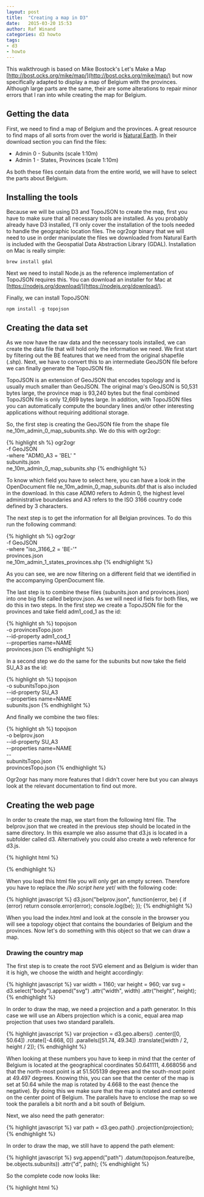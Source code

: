 ```yaml
---
layout: post
title:  "Creating a map in D3"
date:   2015-03-20 15:53
author: Raf Winand
categories: d3 howto
tags:
- d3
- howto
---
```

This walkthrough is based on Mike Bostock's Let's Make a Map [http://bost.ocks.org/mike/map/](http://bost.ocks.org/mike/map/) but now specifically adapted to display a map of Belgium with the provinces. Although large parts are the same, their are some alterations to repair minor errors that I ran into while creating the map for Belgium.

## Getting the data

First, we need to find a map of Belgium and the provinces. A great resource to find maps of all sorts from over the world is [Natural Earth](http://www.naturalearthdata.com/). In their download section you can find the files:

* Admin 0 - Subunits (scale 1:10m)
* Admin 1 - States, Provinces (scale 1:10m)

As both these files contain data from the entire world, we will have to select the parts about Belgium.

## Installing the tools

Because we will be using D3 and TopoJSON to create the map, first you have to make sure that all necessary tools are installed. As you probably already have D3 installed, I'll only cover the installation of the tools needed to handle the geographic location files. The ogr2ogr binary that we will need to use in order manipulate the files we downloaded from Natural Earth is included with the Geospatial Data Abstraction Library (GDAL). Installation on Mac is really simple:

```
brew install gdal
```

Next we need to install Node.js as the reference implementation of TopoJSON requires this. You can download an installer for Mac at [https://nodejs.org/download/](https://nodejs.org/download/).

Finally, we can install TopoJSON:

```
npm install -g topojson
```

## Creating the data set

As we now have the raw data and the necessary tools installed, we can create the data file that will hold only the information we need. We first start by filtering out the BE features that we need from the original shapefile (.shp). Next, we have to convert this to an intermediate GeoJSON file before we can finally generate the TopoJSON file.

TopoJSON is an extension of GeoJSON that encodes topology and is usually much smaller than GeoJSON. The original map's GeoJSON is 50,531 bytes large, the province map is 93,240 bytes but the final combined TopoJSON file is only 12,669 bytes large. In addition, with TopoJSON files you can automatically compute the boundary lines and/or other interesting applications without requiring additional storage.

So, the first step is creating the GeoJSON file from the shape file ne_10m_admin_0_map_subunits.shp. We do this with ogr2ogr:

{% highlight sh %}
ogr2ogr \
  -f GeoJSON \
  -where "ADM0_A3 = 'BEL' " \
  subunits.json \
  ne_10m_admin_0_map_subunits.shp
{% endhighlight %}

To know which field you have to select here, you can have a look in the OpenDocument file ne_10m_admin_0_map_subunits.dbf that is also included in the download. In this case ADM0 refers to Admin 0, the highest level administrative boundaries and A3 refers to the ISO 3166 country code defined by 3 characters.

The next step is to get the information for all Belgian provinces. To do this run the following command:

{% highlight sh %}
ogr2ogr \
  -f GeoJSON \
  -where "iso_3166_2 = 'BE-'" \
  provinces.json \
  ne_10m_admin_1_states_provinces.shp
{% endhighlight %}

As you can see, we are now filtering on a different field that we identified in the accompanying OpenDocument file.

The last step is to combine these files (subunits.json and provinces.json) into one big file called belprov.json. As we will need id fiels for both files, we do this in two steps. In the first step we create a TopoJSON file for the provinces and take field adm1_cod_1 as the id:

{% highlight sh %}
topojson \
  -o provincesTopo.json \
  --id-property adm1_cod_1 \
  --properties name=NAME \
  provinces.json
{% endhighlight %}

In a second step we do the same for the subunits but now take the field SU_A3 as the id:

{% highlight sh %}
topojson \
  -o subunitsTopo.json \
  --id-property SU_A3 \
  --properties name=NAME \
  subunits.json
{% endhighlight %}

And finally we combine the two files:

{% highlight sh %}
topojson \
  -o belprov.json \
  --id-property SU_A3 \
  --properties name=NAME \
  -- \
  subunitsTopo.json \
  provincesTopo.json
{% endhighlight %}

Ogr2ogr has many more features that I didn't cover here but you can always look at the relevant documentation to find out more.

## Creating the web page

In order to create the map, we start from the following html file. The belprov.json that we created in the previous step should be located in the same directory. In this example we also assume that d3.js is located in a subfolder called d3. Alternatively you could also create a web reference for d3.js.

{% highlight html %}
<!DOCTYPE html>
<html lang="en">
    <head>
        <meta charset="utf-8">
        <title>Map building</title>
        <script type="text/javascript" src="d3/d3.js"></script>
        <script src="http://d3js.org/topojson.v1.min.js"></script>
        <style type="text/css">
                /*No style rules yet*/
        </style>
    </head>
    <body>
        <script type="text/javascript">
                /*No script here yet*/
        </script>
    </body>
</html>
{% endhighlight %}

When you load this html file you will only get an empty screen. Therefore you have to replace the /*No script here yet*/ with the following code:

{% highlight javascript %}
d3.json("belprov.json", function(error, be) {
  if (error) return console.error(error);
  console.log(be);
});
{% endhighlight %}

When you load the index.html and look at the console in the browser you will see a topology object that contains the boundaries of Belgium and the provinces. Now let's do something with this object so that we can draw a map.

### Drawing the country map

The first step is to create the root SVG element and as Belgium is wider than it is high, we choose the width and height accordingly:

{% highlight javascript %}
var width = 1160;
var height = 960;
var svg = d3.select("body").append("svg")
    .attr("width", width)
    .attr("height", height);
{% endhighlight %}

In order to draw the map, we need a projection and a path generator. In this case we will use an Albers projection which is a conic, equal area map projection that uses two standard parallels.

{% highlight javascript %}
var projection = d3.geo.albers()
    .center([0, 50.64])
    .rotate([-4.668, 0])
    .parallels([51.74, 49.34])
    .translate([width / 2, height / 2]);
{% endhighlight %}

When looking at these numbers you have to keep in mind that the center of Belgium is located at the geographical coordinates 50.641111, 4.668056 and that the north-most point is at 51.505139 degrees and the south-most point at 49.497 degrees. Knowing this, you can see that the center of the map is set at 50.64 while the map is rotated by 4.668 to the east (hence the negative). By doing this we make sure that the map is rotated and centered on the center point of Belgium. The parallels have to enclose the map so we took the parallels a bit north and a bit south of Belgium.

Next, we also need the path generator:

{% highlight javascript %}
var path = d3.geo.path()
    .projection(projection);
{% endhighlight %}

In order to draw the map, we still have to append the path element:

{% highlight javascript %}
svg.append("path")
    .datum(topojson.feature(be, be.objects.subunits))
    .attr("d", path);
{% endhighlight %}

So the complete code now looks like:

{% highlight html %}
<!DOCTYPE html>
<html lang="en">
    <head>
        <meta charset="utf-8">
        <title>Map building</title>
        <script type="text/javascript" src="d3/d3.js"></script>
        <script src="http://d3js.org/topojson.v1.min.js"></script>
        <style type="text/css">
                /*No style rules yet*/
        </style>
    </head>
    <body>
        <script type="text/javascript">
        var width = 1160;
        var height = 960;

        var projection = d3.geo.albers()
            .center(center)
            .rotate(rotate)
            .parallels(parallels)
            .translate(offset);

        var path = d3.geo.path()
            .projection(projection);

        var svg = d3.select("body").append("svg")
            .attr("width", width)
            .attr("height", height);

        d3.json("belprov.json", function(error, be) {
            if (error) return console.error(error);

            svg.append("path")
                .datum(topojson.feature(be, be.objects.subunits))
                .attr("d", path);
        });
        </script>
    </body>
</html>
{% endhighlight %}

Running this code will lead to the following map drawn in the browser:

[![Small Belgium]({{ site.baseurl }}/assets/belgium_small.png)]({{ site.baseurl }}/assets/belgium_small_large.png)

As you can see there is only a very small map of Belgium visible in the middle of the page. Of course this is not what we want. In order to make a bigger map, you can specify a scale when specifying the projection. However, doing this by hand means just going through a set of numbers by trial and error. Because we are using a TopoJSON object we can calculate the boundaries for the map and use those to recalculate the scale. Doing this will require some more code and we first start by moving the parameters for the projection into some variables:

{% highlight javascript %}
var scale = 25000;
var offset = [width / 2, height / 2];
var center = [0, 50.64];
var rotate = [-4.668, 0];
var parallels = [51.74, 49.34];
{% endhighlight %}

Next, we create the projection with these parameters and recalculate them based on the boundaries that can be calculated by path.bounds(). This calculation is done in:

{% highlight javascript %}
var bounds  = path.bounds(topojson.feature(be, be.objects.subunits));
var hscale  = scale*width  / (bounds[1][0] - bounds[0][0]);
var vscale  = scale*height / (bounds[1][1] - bounds[0][1]);
scale   = (hscale < vscale) ? hscale : vscale;
offset  = [width - (bounds[0][0] + bounds[1][0])/2,
        height - (bounds[0][1] + bounds[1][1])/2];
var centroid = d3.geo.centroid(topojson.feature(be, be.objects.subunits));
center = [0, centroid[1]];
rotate = [-centroid[0],0];
{% endhighlight %}

In this case, I already cheated a bit by defining a default scale of 25,000. When you take an initial value that is either too small or too big, clipping might occur near the edges due to some rounding errors. Outputting the recalculated scale after a random initial scale value (e.g. 150 which will lead to clipping) to the console will give you an idea on which number to use in a second run and avoid the clipping.

After you have calculated the new parameters you recreate the projection and draw the map again. The complete code is now:

{% highlight html %}
<!DOCTYPE html>
<html lang="en">
    <head>
        <meta charset="utf-8">
        <title>Map building</title>
        <script type="text/javascript" src="d3/d3.js"></script>
        <script src="http://d3js.org/topojson.v1.min.js"></script>
        <style type="text/css">
                /*No style rules yet*/
        </style>
    </head>
    <body>
        <script type="text/javascript">
        var width = 1160;
        var height = 960;
        var scale = 25000;
        var offset = [width / 2, height / 2];
        var center = [0, 50.64];
        var rotate = [-4.668, 0];
        var parallels = [51.74, 49.34];

        var projection = d3.geo.albers()
            .center(center)
            .rotate(rotate)
            .parallels(parallels)
            .scale(scale)
            .translate(offset);

        var path = d3.geo.path()
            .projection(projection);

        var svg = d3.select("body").append("svg")
            .attr("width", width)
            .attr("height", height);

        d3.json("belprov.json", function(error, be) {
            if (error) return console.error(error);

            var bounds  = path.bounds(topojson.feature(be, be.objects.subunits));
            var hscale  = scale*width  / (bounds[1][0] - bounds[0][0]);
            var vscale  = scale*height / (bounds[1][1] - bounds[0][1]);
            scale   = (hscale < vscale) ? hscale : vscale;
            offset  = [width - (bounds[0][0] + bounds[1][0])/2,
                                height - (bounds[0][1] + bounds[1][1])/2];
            var centroid = d3.geo.centroid(topojson.feature(be, be.objects.subunits));
            center = [0, centroid[1]];
            rotate = [-centroid[0],0];

            projection = d3.geo.albers()
                .center(center)
                .rotate(rotate)
                .parallels(parallels)
                .scale(scale)
                .translate(offset);

            path = path.projection(projection);

            svg.append("path")
                .datum(topojson.feature(be, be.objects.subunits))
                .attr("d", path);
        });
        </script>
    </body>
</html>
{% endhighlight %}

Running this code will give you:

[![Belgium 2]({{ site.baseurl }}/assets/belgium_2_small.png)]({{ site.baseurl }}/assets/belgium_2_large.png)

We now have a complete map of Belgium but this one is completely black and we would like to see the provinces.

### Adding the provinces

Because we also have to provinces in our TopoJSON file, we can pull out the features array and create a path element for each feature which will again give you the complete map but now with the provinces:

{% highlight javascript %}
svg.selectAll(".province")
    .data(topojson.feature(be, be.objects.provinces).features)
    .enter()
    .append("path")
    .attr("d", path);
{% endhighlight %}

Running this code will give you a map of Belgium again but now you can already see the provinces. As this map is completely black, we can also give each province a different color by defining a CSS style for each province and adding the attribute to the path. First we add the CSS style to the place where we had /*No style rules yet*/ in our html:

{% highlight css %}
.province.BEL-2 { fill: #ccebc5; }
.province.BEL-3 { fill: #bc80bd; }
.province.BEL-3474 { fill: #d9d9d9; }
.province.BEL-3475 { fill: #fccde5; }
.province.BEL-3476 { fill: #b3de69; }
.province.BEL-3477 { fill: #fdb462; }
.province.BEL-3478 { fill: #80b1d3; }
.province.BEL-3479 { fill: #fb8072; }
.province.BEL-3480 { fill: #bebada; }
.province.BEL-3481 { fill: #ffffb3; }
.province.BEL-3482 { fill: #8dd3c7; }
{% endhighlight %}

Next we alter the code for the path to:

{% highlight javascript %}
svg.selectAll(".province")
  .data(topojson.feature(be, be.objects.provinces).features)
  .enter()
  .append("path")
  .attr("class", function(d) { return "province " + d.id; })
  .attr("d", path);
{% endhighlight %}

This gives you the following complete code:

{% highlight html %}
<!DOCTYPE html>
<html lang="en">
    <head>
        <meta charset="utf-8">
        <title>Map building</title>
        <script type="text/javascript" src="d3/d3.js"></script>
        <script src="http://d3js.org/topojson.v1.min.js"></script>
        <style type="text/css">
            .province.BEL-2 { fill: #ccebc5; }
            .province.BEL-3 { fill: #bc80bd; }
            .province.BEL-3474 { fill: #d9d9d9; }
            .province.BEL-3475 { fill: #fccde5; }
            .province.BEL-3476 { fill: #b3de69; }
            .province.BEL-3477 { fill: #fdb462; }
            .province.BEL-3478 { fill: #80b1d3; }
            .province.BEL-3479 { fill: #fb8072; }
            .province.BEL-3480 { fill: #bebada; }
            .province.BEL-3481 { fill: #ffffb3; }
            .province.BEL-3482 { fill: #8dd3c7; }
        </style>
    </head>
    <body>
        <script type="text/javascript">
        var width = 1160;
        var height = 960;
        var scale = 25000;
        var offset = [width / 2, height / 2];
        var center = [0, 50.64];
        var rotate = [-4.668, 0];
        var parallels = [51.74, 49.34];

        var projection = d3.geo.albers()
            .center(center)
            .rotate(rotate)
            .parallels(parallels)
            .scale(scale)
            .translate(offset);

        var path = d3.geo.path()
            .projection(projection);

        var svg = d3.select("body").append("svg")
            .attr("width", width)
            .attr("height", height);

        d3.json("belprovtest.json", function(error, be) {
            if (error) return console.error(error);

            var bounds  = path.bounds(topojson.feature(be, be.objects.subunits));
            var hscale  = scale*width  / (bounds[1][0] - bounds[0][0]);
            var vscale  = scale*height / (bounds[1][1] - bounds[0][1]);
            scale   = (hscale < vscale) ? hscale : vscale;
            offset  = [width - (bounds[0][0] + bounds[1][0])/2,
                                height - (bounds[0][1] + bounds[1][1])/2];
            var centroid = d3.geo.centroid(topojson.feature(be, be.objects.subunits));
            center = [0, centroid[1]];
            rotate = [-centroid[0],0];

            projection = d3.geo.albers()
                .center(center)
                .rotate(rotate)
                .parallels(parallels)
                .scale(scale)
                .translate(offset);

            path = path.projection(projection);

            svg.selectAll(".province")
                .data(topojson.feature(be, be.objects.provinces).features)
                .enter()
                .append("path")
                .attr("class", function(d) { return "province " + d.id; })
                .attr("d", path);
        });
        </script>
    </body>
</html>
{% endhighlight %}

Now you will get the following image:

[![Belgium 3]({{ site.baseurl }}/assets/belgium_3_small.png)]({{ site.baseurl }}/assets/belgium_3_large.png)

The colors aren't that nice but you probably get the picture.
